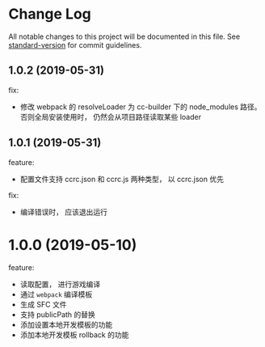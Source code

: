 # Change Log

All notable changes to this project will be documented in this file. See [standard-version](https://github.com/conventional-changelog/standard-version) for commit guidelines.

## 1.0.2 (2019-05-31)

fix:

- 修改 webpack 的 resolveLoader 为 cc-builder 下的 node_modules 路径。 否则全局安装使用时， 仍然会从项目路径读取某些 loader

## 1.0.1 (2019-05-31)

feature:

- 配置文件支持 ccrc.json 和 ccrc.js 两种类型， 以 ccrc.json 优先

fix:

- 编译错误时， 应该退出运行

# 1.0.0 (2019-05-10)

feature:

- 读取配置， 进行游戏编译
- 通过 `webpack` 编译模板
- 生成 SFC 文件
- 支持 publicPath 的替换
- 添加设置本地开发模板的功能
- 添加本地开发模板 rollback 的功能
